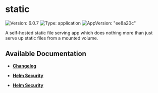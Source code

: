 # static

![Version: 6.0.7](https://img.shields.io/badge/Version-6.0.7-informational?style=flat-square) ![Type: application](https://img.shields.io/badge/Type-application-informational?style=flat-square) ![AppVersion: "ee8a20c"](https://img.shields.io/badge/AppVersion-"ee8a20c"-informational?style=flat-square)

A self-hosted static file serving app which does nothing more than just serve up static files from a mounted volume.

## Available Documentation

- [**Changelog**](CHANGELOG)

- [**Helm Security**](container-security)

- [**Helm Security**](helm-security)

